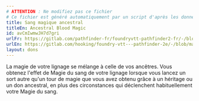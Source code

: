 ```yaml
---
# ATTENTION : Ne modifiez pas ce fichier
# Ce fichier est généré automatiquement par un script d'après les données du module Foundry VTT officiel et de sa traduction
title: Sang magique ancestral
titleEn: Ancestral Blood Magic
id: avCmIwmwJH7d7gri
urlFr: https://gitlab.com/pathfinder-fr/foundryvtt-pathfinder2-fr/-/blob/master/data/feats/avCmIwmwJH7d7gri.htm
urlEn: https://gitlab.com/hooking/foundry-vtt---pathfinder-2e/-/blob/master/packs/data/feats.db/ancestral-blood-magic.json
layout: dons
---
```

La magie de votre lignage se mélange à celle de vos ancêtres. Vous obtenez l'effet de Magie du sang de votre lignage lorsque vous lancez un sort autre qu'un tour de magie que vous avez obtenu grâce à un héritage ou un don ancestral, en plus des circonstances qui déclenchent habituellement votre Magie du sang.
